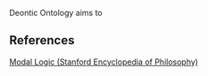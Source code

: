 Deontic Ontology aims to 


## References

[Modal Logic (Stanford Encyclopedia of Philosophy)](https://plato.stanford.edu/entries/logic-modal/#DeoLog)
